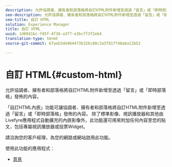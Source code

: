 ```yaml
---
description: 允許協調者、擁有者和部落格將自訂HTML附件新增至透過「留言」或「即時部落格」發佈的內容。
seo-description: 允許協調者、擁有者和部落格將自訂HTML附件新增至透過「留言」或「即時部落格」發佈的內容。
seo-title: 自訂 HTML
solution: Experience Manager
title: 自訂 HTML
uuid: 1d0041bc-f45f-4f36-a377-e3bcff3f2eb4
translation-type: tm+mt
source-git-commit: 67aeb3de964473b326c88c3a3f81ff48a6a12652

---
```



# 自訂 HTML{#custom-html}

允許協調者、擁有者和部落格將自訂HTML附件新增至透過「留言」或「即時部落格」發佈的內容。

「自訂HTML內嵌」功能可讓協調者、擁有者和部落格將自訂HTML附件新增至透過「留言」或「即時部落格」發佈的內容。 除了標準影像、視訊播放器和其他由Livefyre應用程式自動擴充的內嵌影像外，此功能還可用來附加任何內容至您的貼文，包括專屬視訊播放器或投票Widget。

請洽詢您的客戶經理，為您的網路或網站啟用此功能。

使用此功能的應用程式：

* [意見](/help/using/c-about-apps/c-comments/c-comments.md)

